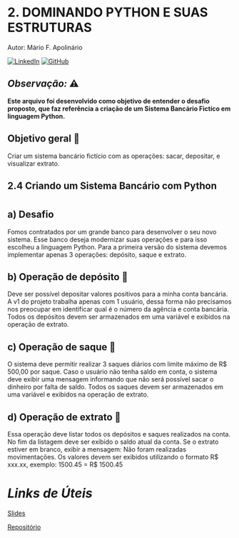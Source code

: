 # **2. DOMINANDO PYTHON E SUAS ESTRUTURAS**
Autor: Mário F. Apolinário

[![LinkedIn](https://img.shields.io/badge/LinkedIn-0077B5?style=for-the-badge&logo=linkedin&logoColor=white)](https://www.linkedin.com/in/marioapolinario8a54757712/)
[![GitHub](https://img.shields.io/badge/GitHub-100000?style=for-the-badge&logo=github&logoColor=white)](https://github.com/marioomapo)
## *Observação:* ⚠️
**Este arquivo foi desenvolvido como objetivo de entender o desafio proposto, que faz referência a criação de um Sistema Bancário Fictíco em linguagem Python.**
## Objetivo geral  🎯
Criar um sistema bancário fictício com as operações: sacar, depositar, e visualizar extrato.
## 2.4 Criando um Sistema Bancário com Python
#
## a) Desafio
Fomos contratados por um grande banco para desenvolver o
seu novo sistema. Esse banco deseja modernizar suas
operações e para isso escolheu a linguagem Python. Para a
primeira versão do sistema devemos implementar apenas 3
operações: depósito, saque e extrato.
## b) Operação de depósito 🛅
Deve ser possível depositar valores positivos para a minha
conta bancária. A v1 do projeto trabalha apenas com 1 usuário,
dessa forma não precisamos nos preocupar em identificar qual
é o número da agência e conta bancária. Todos os depósitos
devem ser armazenados em uma variável e exibidos na
operação de extrato.
## c) Operação de saque 💸
O sistema deve permitir realizar 3 saques diários com limite
máximo de R$ 500,00 por saque. Caso o usuário não tenha
saldo em conta, o sistema deve exibir uma mensagem
informando que não será possível sacar o dinheiro por falta de
saldo. Todos os saques devem ser armazenados em uma
variável e exibidos na operação de extrato.
## d) Operação de extrato 🧾
Essa operação deve listar todos os depósitos e saques
realizados na conta. No fim da listagem deve ser exibido o
saldo atual da conta. Se o extrato estiver em branco, exibir a
mensagem: Não foram realizadas movimentações.
Os valores devem ser exibidos utilizando o formato R$ xxx.xx,
exemplo:
1500.45 = R$ 1500.45
# *Links de Úteis*
[Slides](http://academiapme-my.sharepoint.com/:p:/g/personal/kawan_dio_me/Ef-dMEJYq9BPotZQso7LUCwBJd7gDqCC2SYlUYx0ayrGNQ?e=G79e2L)

[Repositório](https://github.com/digitalinnovationone/trilha-python-dio/tree/main)